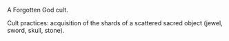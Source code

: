 ---
---

A Forgotten God cult. 

Cult practices: acquisition of the shards of a scattered sacred object (jewel, sword, skull, stone).